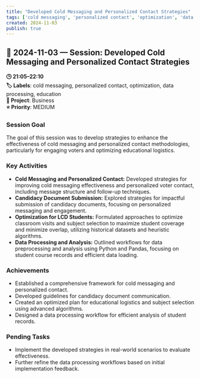 ```yaml
---
title: "Developed Cold Messaging and Personalized Contact Strategies"
tags: ['cold messaging', 'personalized contact', 'optimization', 'data processing', 'education']
created: 2024-11-03
publish: true
---
```


## 📅 2024-11-03 — Session: Developed Cold Messaging and Personalized Contact Strategies

**🕒 21:05–22:10**  
**🏷️ Labels**: cold messaging, personalized contact, optimization, data processing, education  
**📂 Project**: Business  
**⭐ Priority**: MEDIUM  


### Session Goal
The goal of this session was to develop strategies to enhance the effectiveness of cold messaging and personalized contact methodologies, particularly for engaging voters and optimizing educational logistics.

### Key Activities
- **Cold Messaging and Personalized Contact:** Developed strategies for improving cold messaging effectiveness and personalized voter contact, including message structure and follow-up techniques.
- **Candidacy Document Submission:** Explored strategies for impactful submission of candidacy documents, focusing on personalized messaging and engagement.
- **Optimization for LCD Students:** Formulated approaches to optimize classroom visits and subject selection to maximize student coverage and minimize overlap, utilizing historical datasets and heuristic algorithms.
- **Data Processing and Analysis:** Outlined workflows for data preprocessing and analysis using Python and Pandas, focusing on student course records and efficient data loading.

### Achievements
- Established a comprehensive framework for cold messaging and personalized contact.
- Developed guidelines for candidacy document communication.
- Created an optimized plan for educational logistics and subject selection using advanced algorithms.
- Designed a data processing workflow for efficient analysis of student records.

### Pending Tasks
- Implement the developed strategies in real-world scenarios to evaluate effectiveness.
- Further refine the data processing workflows based on initial implementation feedback.
